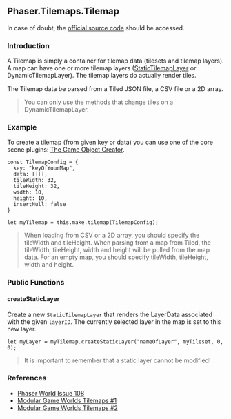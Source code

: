 ## Phaser.Tilemaps.Tilemap

In case of doubt, the [official source code](https://github.com/photonstorm/phaser) should be accessed.

### Introduction

A Tilemap is simply a container for tilemap data (tilesets and tilemap layers).
A map can have one or more tilemap layers ([StaticTilemapLayer](https://github.com/digitsensitive/phaser3-typescript/blob/master/slides/cheatsheets/tilemaps/static-tilemap-layer.md) or DynamicTilemapLayer).
The tilemap layers do actually render tiles.

The Tilemap data be parsed from a Tiled JSON file, a CSV file or a 2D array.

> You can only use the methods that change tiles on a DynamicTilemapLayer.

### Example

To create a tilemap (from given key or data) you can use one of the
core scene plugins: [The Game Object Creator](https://github.com/digitsensitive/phaser3-typescript/blob/master/slides/cheatsheets/gameobjects/game-object-creator-plugin.md).

```
const TilemapConfig = {
  key: "keyOfYourMap",
  data: [][],
  tileWidth: 32,
  tileHeight: 32,
  width: 10,
  height: 10,
  insertNull: false
}

let myTilemap = this.make.tilemap(TilemapConfig);
```

> When loading from CSV or a 2D array, you should specify the tileWidth and tileHeight.
> When parsing from a map from Tiled, the tileWidth, tileHeight, width and height will be pulled from the map data.
> For an empty map, you should specify tileWidth, tileHeight, width and height.

### Public Functions

#### createStaticLayer

Create a new `StaticTilemapLayer` that renders the LayerData associated with the given `layerID`.
The currently selected layer in the map is set to this new layer.

```
let myLayer = myTilemap.createStaticLayer("nameOfLayer", myTileset, 0, 0);
```

> It is important to remember that a static layer cannot be modified!

### References

- [Phaser World Issue 108](https://phaser.io/phaser3/devlog/108)
- [Modular Game Worlds Tilemaps #1](https://medium.com/@michaelwesthadley/modular-game-worlds-in-phaser-3-tilemaps-1-958fc7e6bbd6)
- [Modular Game Worlds Tilemaps #2](https://itnext.io/modular-game-worlds-in-phaser-3-tilemaps-2-dynamic-platformer-3d68e73d494a)
